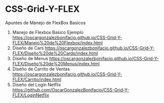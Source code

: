 # CSS-Grid-Y-FLEX
Apuntes de Manejo de FlexBox Basicos
1. Manejo de Flexbox Basico Ejemplo  https://oscargonzalezbonifacio.github.io/CSS-Grid-Y-FLEX/Manejo%20de%20Flexbox/index.html 
2. Diseño de Cars https://oscargonzalezbonifacio.github.io/CSS-Grid-Y-FLEX/Diseño%20de%20Cards/index.html
3. Diseño de Menus https://oscargonzalezbonifacio.github.io/CSS-Grid-Y-FLEX/Diseño%20de%20Menus/index.html
4. Diseño de Carrito de Ventas https://oscargonzalezbonifacio.github.io/CSS-Grid-Y-FLEX/Carrito/index.html
5. Diseño del Login Netflix  https://github.com/OscarGonzalezBonifacio/CSS-Grid-Y-FLEX/LoginNetflix


